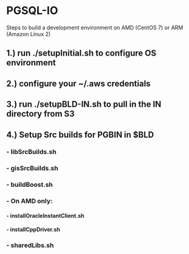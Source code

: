 # PGSQL-IO

Steps to build a development environment on AMD (CentOS 7) or ARM (Amazon Linux 2)

## 1.) run ./setupInitial.sh to configure OS environment

## 2.) configure your ~/.aws credentials

## 3.) run ./setupBLD-IN.sh to pull in the IN directory from S3

## 4.) Setup Src builds for PGBIN in $BLD
###    - libSrcBuilds.sh
###    - gisSrcBuilds.sh
###    - buildBoost.sh
###    - On AMD only:
####     - installOracleInstantClient.sh
####     - installCppDriver.sh
###    - sharedLibs.sh

